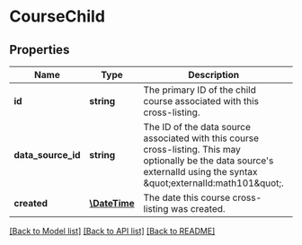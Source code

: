 # CourseChild

## Properties
Name | Type | Description | Notes
------------ | ------------- | ------------- | -------------
**id** | **string** | The primary ID of the child course associated with this cross-listing. | 
**data_source_id** | **string** | The ID of the data source associated with this course cross-listing.  This may optionally be the data source&#39;s externalId using the syntax \&quot;externalId:math101\&quot;. | [optional] 
**created** | [**\DateTime**](\DateTime.md) | The date this course cross-listing was created. | 

[[Back to Model list]](../README.md#documentation-for-models) [[Back to API list]](../README.md#documentation-for-api-endpoints) [[Back to README]](../README.md)


